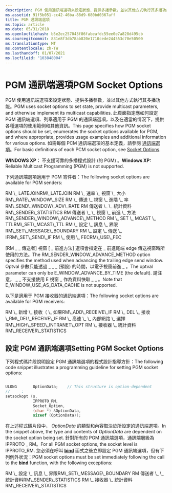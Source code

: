 ```yaml
---
description: PGM 使用通訊端選項來設定狀態、提供多播參數，並以其他方式執行其多播功能。
ms.assetid: 91f5b051-cc42-46ba-88d9-680bd0367aff
title: PGM 通訊端選項
ms.topic: article
ms.date: 05/31/2018
ms.openlocfilehash: b5e2ec257043f86fabeafdc55ee0e7a828d495cb
ms.sourcegitcommit: 831e8f3db78ab820e1710cede244553c70e50500
ms.translationtype: MT
ms.contentlocale: zh-TW
ms.lasthandoff: 01/07/2021
ms.locfileid: "103848004"
---
```

# <a name="pgm-socket-options"></a><span data-ttu-id="43612-103">PGM 通訊端選項</span><span class="sxs-lookup"><span data-stu-id="43612-103">PGM Socket Options</span></span>

<span data-ttu-id="43612-104">PGM 使用通訊端選項來設定狀態、提供多播參數，並以其他方式執行其多播功能。</span><span class="sxs-lookup"><span data-stu-id="43612-104">PGM uses socket options to set state, provide multicast parameters, and otherwise implement its multicast capabilities.</span></span> <span data-ttu-id="43612-105">此頁面指定應如何設定 PGM 通訊端選項、列舉適用于 PGM 的通訊端選項，以及在適當的情況下，提供各種選項的使用範例和其他資訊。</span><span class="sxs-lookup"><span data-stu-id="43612-105">This page specifies how PGM socket options should be set, enumerates the socket options available for PGM, and where appropriate, provides usage examples and additional information for various options.</span></span> <span data-ttu-id="43612-106">如需每個 PCM 通訊端選項的基本定義，請參閱 [通訊端選項](socket-options.md)。</span><span class="sxs-lookup"><span data-stu-id="43612-106">For basic definitions of each PCM socket option, see [Socket Options](socket-options.md).</span></span>

<span data-ttu-id="43612-107">**WINDOWS XP：** 不支援可靠的多播程式設計 (的 PGM) 。</span><span class="sxs-lookup"><span data-stu-id="43612-107">**Windows XP:** Reliable Multicast Programming (PGM) is not supported.</span></span>

<span data-ttu-id="43612-108">下列通訊端選項適用于 PGM 寄件者：</span><span class="sxs-lookup"><span data-stu-id="43612-108">The following socket options are available for PGM senders:</span></span>

<dl> <span data-ttu-id="43612-109">RM \_ LATEJOIN</span><span class="sxs-lookup"><span data-stu-id="43612-109">RM\_LATEJOIN</span></span>  
<span data-ttu-id="43612-110">RM \_ 速率 \_ 視窗 \_ 大小</span><span class="sxs-lookup"><span data-stu-id="43612-110">RM\_RATE\_WINDOW\_SIZE</span></span>  
<span data-ttu-id="43612-111">RM \_ 傳送 \_ 視窗 \_ 進階 \_ 率</span><span class="sxs-lookup"><span data-stu-id="43612-111">RM\_SEND\_WINDOW\_ADV\_RATE</span></span>  
<span data-ttu-id="43612-112">RM 傳送者 \_ \_ 統計資料</span><span class="sxs-lookup"><span data-stu-id="43612-112">RM\_SENDER\_STATISTICS</span></span>  
<span data-ttu-id="43612-113">RM 傳送者 \_ \_ 視窗 \_ 前進 \_ 方法</span><span class="sxs-lookup"><span data-stu-id="43612-113">RM\_SENDER\_WINDOW\_ADVANCE\_METHOD</span></span>  
<span data-ttu-id="43612-114">RM \_ SET \_ MCAST \_ TTL</span><span class="sxs-lookup"><span data-stu-id="43612-114">RM\_SET\_MCAST\_TTL</span></span>  
<span data-ttu-id="43612-115">RM \_ 設定 \_ 訊息 \_ 界限</span><span class="sxs-lookup"><span data-stu-id="43612-115">RM\_SET\_MESSAGE\_BOUNDARY</span></span>  
<span data-ttu-id="43612-116">RM \_ 設定 \_ 傳送 \_ IF</span><span class="sxs-lookup"><span data-stu-id="43612-116">RM\_SET\_SEND\_IF</span></span>  
<span data-ttu-id="43612-117">RM \_ 使用 \_ FEC</span><span class="sxs-lookup"><span data-stu-id="43612-117">RM\_USE\_FEC</span></span>  
</dl>

<span data-ttu-id="43612-118">[RM \_ \_ 傳送者] 視窗 [ \_ 前進方法] 選項會指定在 \_ 前進尾端 edge 傳送視窗時所使用的方法。</span><span class="sxs-lookup"><span data-stu-id="43612-118">The RM\_SENDER\_WINDOW\_ADVANCE\_METHOD option specifies the method used when advancing the trailing edge send window.</span></span> <span data-ttu-id="43612-119">Optval 參數只能透過 \_ \_ \_ (預設) 的時間，以電子視窗前進 \_ 。</span><span class="sxs-lookup"><span data-stu-id="43612-119">The optval parameter can only be E\_WINDOW\_ADVANCE\_BY\_TIME (the default).</span></span> <span data-ttu-id="43612-120">請注意， \_ \_ 不支援使用 E 視窗 \_ 作為資料快取 \_ \_ 。</span><span class="sxs-lookup"><span data-stu-id="43612-120">Note that E\_WINDOW\_USE\_AS\_DATA\_CACHE is not supported.</span></span>

<span data-ttu-id="43612-121">以下是適用于 PGM 接收器的通訊端選項：</span><span class="sxs-lookup"><span data-stu-id="43612-121">The following socket options are available for PGM receivers:</span></span>

<dl> <span data-ttu-id="43612-122">RM \_ 新增 \_ 接收（ \_ 如果</span><span class="sxs-lookup"><span data-stu-id="43612-122">RM\_ADD\_RECEIVE\_IF</span></span>  
<span data-ttu-id="43612-123">RM \_ DEL \_ 接收 \_</span><span class="sxs-lookup"><span data-stu-id="43612-123">RM\_DEL\_RECEIVE\_IF</span></span>  
<span data-ttu-id="43612-124">RM \_ 高速 \_ \_ 內部網路 \_ 選擇</span><span class="sxs-lookup"><span data-stu-id="43612-124">RM\_HIGH\_SPEED\_INTRANET\_OPT</span></span>  
<span data-ttu-id="43612-125">RM \_ 接收器 \_ 統計資料</span><span class="sxs-lookup"><span data-stu-id="43612-125">RM\_RECEIVER\_STATISTICS</span></span>  
</dl>

## <a name="setting-pgm-socket-options"></a><span data-ttu-id="43612-126">設定 PGM 通訊端選項</span><span class="sxs-lookup"><span data-stu-id="43612-126">Setting PGM Socket Options</span></span>

<span data-ttu-id="43612-127">下列程式碼片段說明設定 PGM 通訊端選項的程式設計指導方針：</span><span class="sxs-lookup"><span data-stu-id="43612-127">The following code snippet illustrates a programming guideline for setting PGM socket options:</span></span>


```C++

ULONG       OptionData;    // This structure is option-dependent
//     :
setsockopt (s,
            IPPROTO_RM,
            Socket_Option,
            (char *) &OptionData,
            sizeof (OptionData));


```



<span data-ttu-id="43612-128">在上述程式碼片段中， *OptionData* 的類型和內容取決於所設定的通訊端選項。</span><span class="sxs-lookup"><span data-stu-id="43612-128">In the snippet above, the type and contents of *OptionData* are dependent on the socket option being set.</span></span> <span data-ttu-id="43612-129">針對所有的 PGM 通訊端選項，通訊端層級為 IPPROTO \_ RM。</span><span class="sxs-lookup"><span data-stu-id="43612-129">For all PGM socket options, the socket level is IPPROTO\_RM.</span></span> <span data-ttu-id="43612-130">您必須在呼叫 [**bind**](/windows/desktop/api/winsock/nf-winsock-bind) 函式之後立即設定 PGM 通訊端選項，但有下列例外狀況：</span><span class="sxs-lookup"><span data-stu-id="43612-130">PGM socket options must be set immediately following the call to the [**bind**](/windows/desktop/api/winsock/nf-winsock-bind) function, with the following exceptions:</span></span>

<dl> <span data-ttu-id="43612-131">RM \_ 設定 \_ 訊息 \_ 界限</span><span class="sxs-lookup"><span data-stu-id="43612-131">RM\_SET\_MESSAGE\_BOUNDARY</span></span>  
<span data-ttu-id="43612-132">RM 傳送者 \_ \_ 統計資料</span><span class="sxs-lookup"><span data-stu-id="43612-132">RM\_SENDER\_STATISTICS</span></span>  
<span data-ttu-id="43612-133">RM \_ 接收器 \_ 統計資料</span><span class="sxs-lookup"><span data-stu-id="43612-133">RM\_RECEIVER\_STATISTICS</span></span>  
</dl>

 

 



